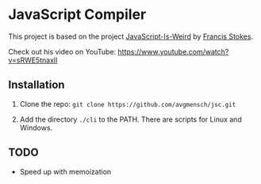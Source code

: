 # JavaScript Compiler

This project is based on the project
[JavaScript-Is-Weird](https://github.com/lowbyteproductions/JavaScript-Is-Weird) by
[Francis Stokes](https://github.com/lowbyteproductions).

Check out his video on YouTube: https://www.youtube.com/watch?v=sRWE5tnaxlI

## Installation

1. Clone the repo: `git clone https://github.com/avgmensch/jsc.git`

2. Add the directory `./cli` to the PATH. There are scripts for Linux and Windows.

## TODO

- Speed up with memoization
